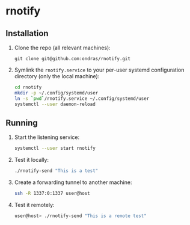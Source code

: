 # rnotify

## Installation
1. Clone the repo (all relevant machines):

    ```
    git clone git@github.com:ondras/rnotify.git
    ```

1. Symlink the `rnotify.service` to your per-user systemd configuration directory (only the local machine):

    ```bash
    cd rnotify
    mkdir -p ~/.config/systemd/user
    ln -s `pwd`/rnotify.service ~/.config/systemd/user
    systemctl --user daemon-reload
    ```

## Running
1. Start the listening service:

    ```bash
    systemctl --user start rnotify
    ```
    
1. Test it locally:

    ```bash
    ./rnotify-send "This is a test"
    ```
    
1. Create a forwarding tunnel to another machine:

    ```bash
    ssh -R 1337:0:1337 user@host
    ```

1. Test it remotely:
   ```bash
   user@host> ./rnotify-send "This is a remote test"
   ```
   
